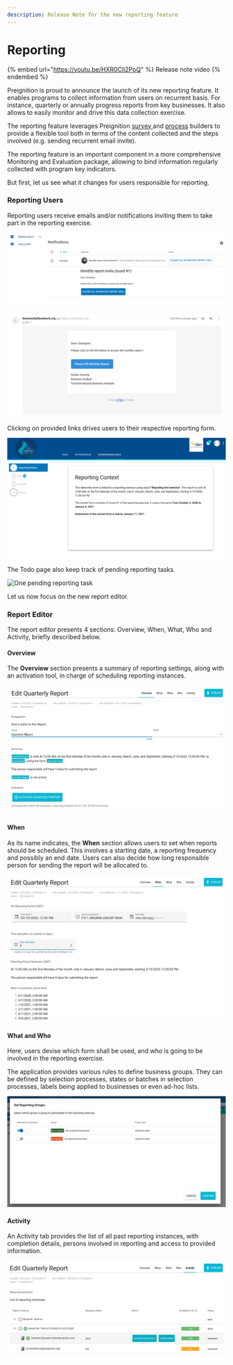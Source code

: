 ```yaml
---
description: Release Note for the new reporting feature
---
```


# Reporting

{% embed url="https://youtu.be/HXR0Cli2PoQ" %}
Release note video
{% endembed %}

Preignition is proud to announce the launch of its new reporting feature. It enables programs to collect  information from users on recurrent basis. For instance, quarterly or annually progress reports from key businesses. It also allows to easily monitor and drive this data collection exercise. 

The reporting feature leverages Preignition [survey ](form-builder/)and [process](process-builder.md) builders to provide a flexible tool both in terms of the content collected and the steps involved (e.g. sending recurrent email invite).

The reporting feature is an important component in a more comprehensive Monitoring and Evaluation package, allowing to bind information regularly collected with program key indicators.

But first, let us see what it changes for users responsible for reporting. 

### Reporting Users 

Reporting users receive emails and/or notifications inviting them to take part in the reporting exercise. 

![Example of a notification invite from Entrepreneur space](<../.gitbook/assets/image (268).png>)

![Example of an email invite. Email content can be modified.](<../.gitbook/assets/image (265).png>)

Clicking on provided links drives users to their respective reporting form. 

![First section of a reporting form, providing context to the user. ](<../.gitbook/assets/image (266).png>)

The Todo page also keep track of pending reporting tasks.

![One pending reporting task](../.gitbook/assets/Selection\_018.png)

Let us now focus on the new report editor. 

### Report Editor

The report editor presents 4 sections: Overview, When, What, Who and Activity, briefly described below.

#### Overview

The **Overview** section presents a summary of reporting settings, along with an activation tool, in charge of scheduling reporting instances. 

![Screenshot of report editor](<../.gitbook/assets/image (259).png>)

#### When

As its name indicates, the **When** section allows users to set when reports should be scheduled. This involves a starting date, a reporting frequency and possibly an end date. Users can also decide how long responsible person for sending the report will be allocated to. 

![Screenshot of report editor When section](<../.gitbook/assets/image (261).png>)

#### What and Who

Here, users devise which form shall be used, and who is going to be involved in the reporting exercise.

The application provides various rules to define business groups. They can be defined by selection processes, states or batches in selection processes, labels being applied to businesses or even ad-hoc lists.

![Select groups of businesses involved in reporting exercise](<../.gitbook/assets/image (262).png>)

#### Activity

An Activity tab provides the list of all past reporting instances, with completion details, persons involved in reporting and access to provided information. 

![List of reporting instances and list of businesses involved](<../.gitbook/assets/image (264).png>)

